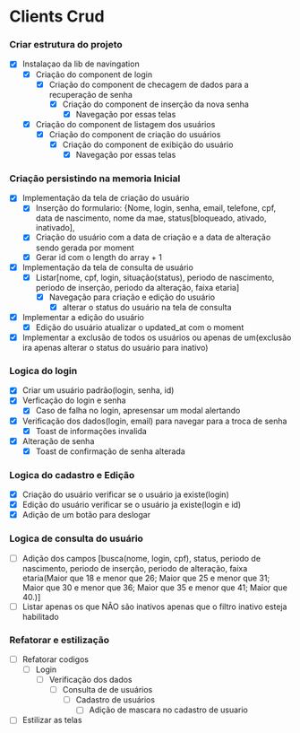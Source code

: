 # Clients Crud

### Criar estrutura do projeto

- [x] Instalaçao da lib de navingation
  - [x] Criação do component de login
    - [x] Criação do component de checagem de dados para a recuperação de senha
      - [x] Criação do component de inserção da nova senha
        - [x] Navegação por essas telas
  - [x] Criação do component de listagem dos usuários
    - [x] Criação do component de criação do usuários
      - [x] Criação do component de exibição do usuário
        - [x] Navegação por essas telas

### Criação persistindo na memoria Inicial

- [x] Implementação da tela de criação do usuário
  - [x] Inserção do formulario: {Nome, login, senha, email, telefone, cpf, data de nascimento, nome da mae, status[bloqueado, ativado, inativado],
  - [x] Criação do usuário com a data de criação e a data de alteração sendo gerada por moment
  - [x] Gerar id com o length do array + 1
- [x] Implementação da tela de consulta de usuário
  - [x] Listar[nome, cpf, login, situação(status), periodo de nascimento, periodo de inserção, periodo da alteração, faixa etaria]
    - [x] Navegação para criação e edição do usuário
      - [x] alterar o status do usuário na tela de consulta
- [x] Implementar a edição do usuário
  - [x] Edição do usuário atualizar o updated_at com o moment
- [x] Implementar a exclusão de todos os usuários ou apenas de um(exclusão ira apenas alterar o status do usuário para inativo)

### Logica do login

- [x] Criar um usuário padrão(login, senha, id)
- [x] Verficação do login e senha
  - [x] Caso de falha no login, apresensar um modal alertando
- [x] Verificação dos dados(login, email) para navegar para a troca de senha
  - [x] Toast de informações invalida
- [x] Alteração de senha
  - [x] Toast de confirmação de senha alterada

### Logica do cadastro e Edição

- [x] Criação do usuário verificar se o usuário ja existe(login)
- [x] Edição do usuário verificar se o usuário ja existe(login e id)
- [x] Adição de um botão para deslogar

### Logica de consulta do usuário

- [ ] Adição dos campos [busca(nome, login, cpf), status, periodo de nascimento, periodo de inserção, periodo de alteração, faixa etaria(Maior que 18 e menor que 26; Maior que 25 e menor que 31; Maior que 30 e menor que 36; Maior que 35 e menor que 41; Maior que 40.)]
- [ ] Listar apenas os que NÃO são inativos apenas que o filtro inativo esteja habilitado

### Refatorar e estilização

- [ ] Refatorar codigos
  - [ ] Login
    - [ ] Verificação dos dados
      - [ ] Consulta de de usuários
        - [ ] Cadastro de usuários
          - [ ] Adição de mascara no cadastro de usuario
- [ ] Estilizar as telas
